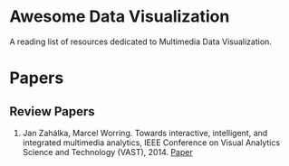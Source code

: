 # Awesome Data Visualization

A reading list of resources dedicated to Multimedia Data Visualization.



# Papers
## Review Papers
1. Jan Zahálka, Marcel Worring. Towards interactive, intelligent, and integrated multimedia analytics, IEEE Conference on Visual Analytics Science and Technology (VAST), 2014. [Paper](https://ieeexplore.ieee.org/document/7042476)
